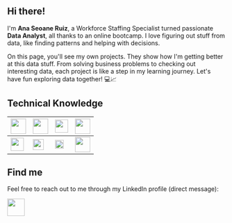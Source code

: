 ## Hi there! 


I'm **Ana Seoane Ruiz**, a Workforce Staffing Specialist turned passionate **Data Analyst**, all thanks to an online bootcamp. I love figuring out stuff from data, like finding patterns and helping with decisions.

On this page, you'll see my own projects. They show how I'm getting better at this data stuff. From solving business problems to checking out interesting data, each project is like a step in my learning journey. Let's have fun exploring data together! 💻📈


 
## Technical Knowledge

| <img src="https://www.mysql.com/common/logos/logo-mysql-170x115.png" height="35px"> | <img src="https://github.githubassets.com/images/modules/logos_page/GitHub-Mark.png" height="35px"> |  <img src="https://staging.python.org/static/community_logos/python-logo.png" height="30px">  | <a href="https://www.microsoft.com/es/microsoft-365/excel"><img src="https://upload.wikimedia.org/wikipedia/commons/3/34/Microsoft_Office_Excel_%282019%E2%80%93present%29.svg" height="35px"></a> |
| ------------- | ------------- | ----- | ----- |
| <img src="https://pandas.pydata.org/static/img/pandas.svg" height="30px"> | <img src="https://seaborn.pydata.org/_images/logo-wide-lightbg.svg" height="25px"> |<img src="https://www.tableau.com/sites/default/files/2022-04/TableauLogo_RGB.png" height="20px"> | <a href="https://powerbi.microsoft.com/es-es/"><img src="https://seeklogo.com/images/P/power-bi-microsoft-logo-E4FC8DE4A9-seeklogo.com.png" height="35px"></a> |


## Find me

Feel free to reach out to me through my LinkedIn profile (direct message):

<a href="https://www.linkedin.com/in/ana-seoane-ruiz-673aa1ba/"><img src="https://1000marcas.net/wp-content/uploads/2020/01/LinkedIn-Logo-2019.png" height="40px"></a>

